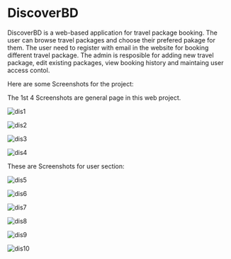 # DiscoverBD
DiscoverBD is a web-based application for travel package booking. The user can browse travel packages and choose their prefered pakage for them. The user need to 
register with email in the website for booking different travel package. The admin is resposible for adding new travel package, edit existing packages, view booking 
history and maintaing user access contol. 

Here are some Screenshots for the project:

The 1st 4 Screenshots are general page in this web project.

![dis1](https://github.com/nure-jannat/Elaborate-Marksheet-using-PHP-HTML-CSS/assets/106591934/c808903e-4267-4978-9ccf-d16387ff69d8)

![dis2](https://github.com/nure-jannat/Elaborate-Marksheet-using-PHP-HTML-CSS/assets/106591934/852e1bff-6d47-4b23-a6f8-8b074ccafca3)

![dis3](https://github.com/nure-jannat/Elaborate-Marksheet-using-PHP-HTML-CSS/assets/106591934/d9176e27-bb60-41a1-92c7-09d272ae63bc)

![dis4](https://github.com/nure-jannat/Elaborate-Marksheet-using-PHP-HTML-CSS/assets/106591934/3faff3d7-315c-4ae6-bbde-577cd2961bb0)


These are Screenshots for user section: 


![dis5](https://github.com/nure-jannat/Elaborate-Marksheet-using-PHP-HTML-CSS/assets/106591934/cc9e2502-17a3-4c60-9fd8-c8d3f7ddeeba)

![dis6](https://github.com/nure-jannat/Elaborate-Marksheet-using-PHP-HTML-CSS/assets/106591934/52dcbd70-687b-479a-afd1-8b738636595f)

![dis7](https://github.com/nure-jannat/Elaborate-Marksheet-using-PHP-HTML-CSS/assets/106591934/50d159ab-942d-4a55-89ff-3b15df2226d4)

![dis8](https://github.com/nure-jannat/Elaborate-Marksheet-using-PHP-HTML-CSS/assets/106591934/f2ff9b1c-23ac-4c52-89a1-e9286983eabc)

![dis9](https://github.com/nure-jannat/Elaborate-Marksheet-using-PHP-HTML-CSS/assets/106591934/756c568a-2a55-4e9f-869e-a893fe064dda)

![dis10](https://github.com/nure-jannat/Elaborate-Marksheet-using-PHP-HTML-CSS/assets/106591934/29274229-97a8-4928-b519-8026556ca68b)

